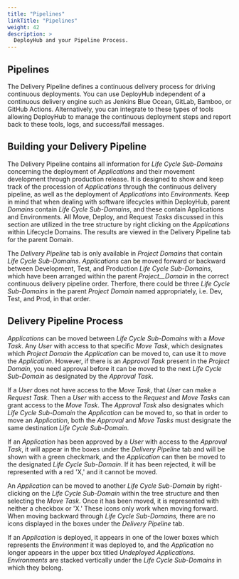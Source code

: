 ```yaml
---
title: "Pipelines"
linkTitle: "Pipelines"
weight: 42
description: >
  DeployHub and your Pipeline Process.
---
```

## Pipelines

The Delivery Pipeline defines a continuous delivery process for driving continuous deployments. You can use DeployHub independent of a continuous delivery engine such as Jenkins Blue Ocean, GitLab, Bamboo, or GitHub Actions. Alternatively, you can integrate to these types of tools allowing DeployHub to manage the continuous deployment steps and report back to these tools, logs, and success/fail messages.

## Building your Delivery Pipeline

The Delivery Pipeline contains all information for _Life Cycle Sub-Domains_ concerning the deployment of _Applications_ and their movement development through production release. It is designed to show and keep track of the procession of _Applications_ through the continuous delivery pipeline, as well as the deployment of _Applications_ into _Environments_. Keep in mind that when dealing with software lifecycles within DeployHub, parent _Domains_ contain _Life Cycle Sub-Domains_, and these contain Applications and Environments. All Move, Deploy, and Request _Tasks_ discussed in this section are utilized in the tree structure by right clicking on the _Applications_ within Lifecycle Domains. The results are viewed in the Delivery Pipeline tab for the parent Domain.

The _Delivery Pipeline_ tab is only available in _Project Domains_ that contain _Life Cycle Sub-Domains_. _Applications_ can be moved forward or backward between Development, Test, and Production _Life Cycle Sub-Domains_, which have been arranged within the parent _Project__Domain_ in the correct continuous delivery pipeline order. Therfore, there could be three _Life Cycle Sub-Domains_ in the parent _Project Domain_ named appropriately, i.e. Dev, Test, and Prod, in that order.

## Delivery Pipeline Process

_Applications_ can be moved between _Life Cycle Sub-Domains_ with a _Move Task_. Any _User_ with access to that specific _Move Task_, which designates which _Project Domain_ the _Application_ can be moved to, can use it to move the _Application_. However, if there is an _Approval Task_ present in the _Project Domain_, you need approval before it can be moved to the next _Life Cycle Sub-Domain_ as designated by the _Approval Task_.

If a _User_ does not have access to the _Move Task_, that _User_ can make a _Request Task_. Then a _User_ with access to the _Request_ and _Move Tasks_ can grant access to the _Move Task_. The _Approval Task_ also designates which _Life Cycle Sub-Domain_ the _Application_ can be moved to, so that in order to move an _Application_, both the _Approval_ and _Move Tasks_ must designate the same destination _Life Cycle Sub-Domain_.

If an _Application_ has been approved by a _User_ with access to the _Approval Task_, it will appear in the boxes under the _Delivery Pipeline_ tab and will be shown with a green checkmark, and the _Application_ can then be moved to the designated _Life Cycle Sub-Domain_. If it has been rejected, it will be represented with a red 'X,' and it cannot be moved.

An _Application_ can be moved to another _Life Cycle Sub-Domain_ by right-clicking on the _Life Cycle Sub-Domain_ within the tree structure and then selecting the _Move Task_. Once it has been moved, it is represented with neither a checkbox or 'X.' These icons only work when moving forward. When moving backward through _Life Cycle Sub-Domains,_ there are no icons displayed in the boxes under the _Delivery Pipeline_ tab.

If an _Application_ is deployed, it appears in one of the lower boxes which represents the _Environment_ it was deployed to, and the _Application_ no longer appears in the upper box titled _Undeployed Applications_. _Environments_ are stacked vertically under the _Life Cycle Sub-Domains_ in which they belong.
